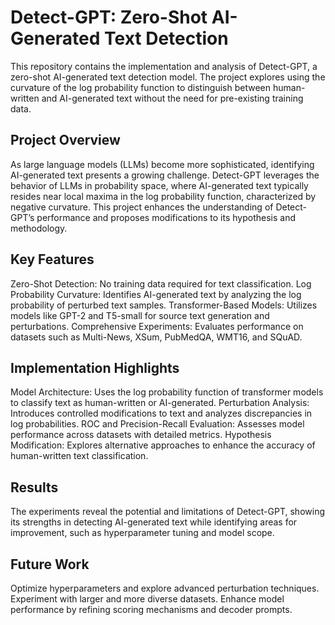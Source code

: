# Detect-GPT: Zero-Shot AI-Generated Text Detection
This repository contains the implementation and analysis of Detect-GPT, a zero-shot AI-generated text detection model. The project explores using the curvature of the log probability function to distinguish between human-written and AI-generated text without the need for pre-existing training data.

## Project Overview
As large language models (LLMs) become more sophisticated, identifying AI-generated text presents a growing challenge. Detect-GPT leverages the behavior of LLMs in probability space, where AI-generated text typically resides near local maxima in the log probability function, characterized by negative curvature. This project enhances the understanding of Detect-GPT’s performance and proposes modifications to its hypothesis and methodology.

## Key Features
Zero-Shot Detection: No training data required for text classification.
Log Probability Curvature: Identifies AI-generated text by analyzing the log probability of perturbed text samples.
Transformer-Based Models: Utilizes models like GPT-2 and T5-small for source text generation and perturbations.
Comprehensive Experiments: Evaluates performance on datasets such as Multi-News, XSum, PubMedQA, WMT16, and SQuAD.
## Implementation Highlights
Model Architecture: Uses the log probability function of transformer models to classify text as human-written or AI-generated.
Perturbation Analysis: Introduces controlled modifications to text and analyzes discrepancies in log probabilities.
ROC and Precision-Recall Evaluation: Assesses model performance across datasets with detailed metrics.
Hypothesis Modification: Explores alternative approaches to enhance the accuracy of human-written text classification.
## Results
The experiments reveal the potential and limitations of Detect-GPT, showing its strengths in detecting AI-generated text while identifying areas for improvement, such as hyperparameter tuning and model scope.

## Future Work
Optimize hyperparameters and explore advanced perturbation techniques.
Experiment with larger and more diverse datasets.
Enhance model performance by refining scoring mechanisms and decoder prompts.
